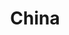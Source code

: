 ---
title: China
crosslinks:
- worldnews
- youtubot
- CCJ2
- AskReddit
- videos
- shanghai
- chinalife
- aznidentity
- China2020
- IAmA
- ChineseReddit
- geopolitics
- Chinavisa
- dumbclub
- anti_gif_bot
- chinabookclub
- HongKong
- korea
- TEFLSHIT
- funny
---